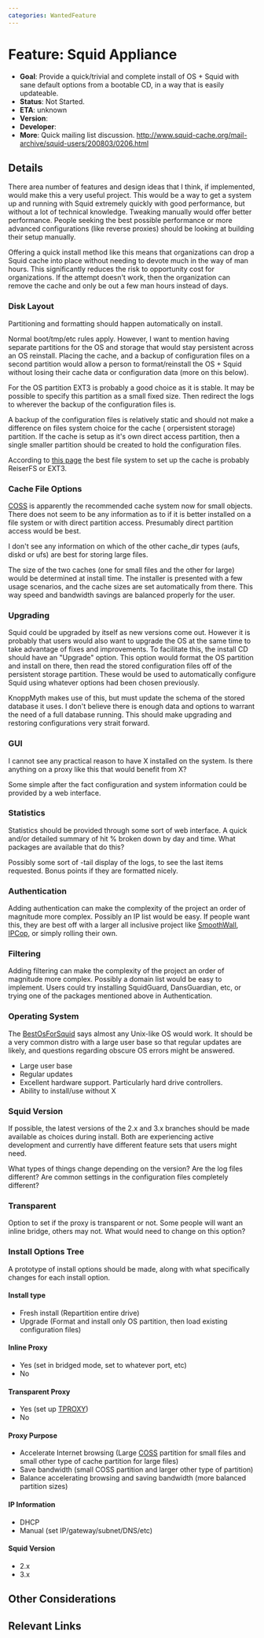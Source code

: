 ```yaml
---
categories: WantedFeature
---
```

# Feature: Squid Appliance

- **Goal**: Provide a quick/trivial and complete install of OS + Squid
  with sane default options from a bootable CD, in a way that is
  easily updateable.
- **Status**: Not Started.
- **ETA**: unknown
- **Version**:
- **Developer**:
- **More**: Quick mailing list discussion.
  <http://www.squid-cache.org/mail-archive/squid-users/200803/0206.html>

## Details

There area number of features and design ideas that I think, if
implemented, would make this a very useful project. This would be a way
to get a system up and running with Squid extremely quickly with good
performance, but without a lot of technical knowledge. Tweaking manually
would offer better performance. People seeking the best possible
performance or more advanced configurations (like reverse proxies)
should be looking at building their setup manually.

Offering a quick install method like this means that organizations can
drop a Squid cache into place without needing to devote much in the way
of man hours. This significantly reduces the risk to opportunity cost
for organizations. If the attempt doesn't work, then the organization
can remove the cache and only be out a few man hours instead of days.


### Disk Layout

Partitioning and formatting should happen automatically on install.

Normal boot/tmp/etc rules apply. However, I want to mention having
separate partitions for the OS and storage that would stay persistent
across an OS reinstall. Placing the cache, and a backup of configuration
files on a second partition would allow a person to format/reinstall the
OS + Squid without losing their cache data or configuration data (more
on this below).

For the OS partition EXT3 is probably a good choice as it is stable. It
may be possible to specify this partition as a small fixed size. Then
redirect the logs to wherever the backup of the configuration files is.

A backup of the configuration files is relatively static and should not
make a difference on files system choice for the cache ( orpersistent
storage) partition. If the cache is setup as it's own direct access
partition, then a single smaller partition should be created to hold the
configuration files.

According to [this page](http://wiki.squid-cache.org/BestOsForSquid) the
best file system to set up the cache is probably ReiserFS or EXT3.

### Cache File Options

[COSS](http://wiki.squid-cache.org/Features/CyclicObjectStorageSystem)
is apparently the recommended cache system now for small objects. There
does not seem to be any information as to if it is better installed on a
file system or with direct partition access. Presumably direct partition
access would be best.

I don't see any information on which of the other cache_dir types
(aufs, diskd or ufs) are best for storing large files.

The size of the two caches (one for small files and the other for large)
would be determined at install time. The installer is presented with a
few usage scenarios, and the cache sizes are set automatically from
there. This way speed and bandwidth savings are balanced properly for
the user.

### Upgrading

Squid could be upgraded by itself as new versions come out. However it
is probably that users would also want to upgrade the OS at the same
time to take advantage of fixes and improvements. To facilitate this,
the install CD should have an "Upgrade" option. This option would format
the OS partition and install on there, then read the stored
configuration files off of the persistent storage partition. These would
be used to automatically configure Squid using whatever options had been
chosen previously.

KnoppMyth makes use of this, but must update the schema of the stored
database it uses. I don't believe there is enough data and options to
warrant the need of a full database running. This should make upgrading
and restoring configurations very strait forward.

### GUI

I cannot see any practical reason to have X installed on the system. Is
there anything on a proxy like this that would benefit from X?

Some simple after the fact configuration and system information could be
provided by a web interface.

### Statistics

Statistics should be provided through some sort of web interface. A
quick and/or detailed summary of hit % broken down by day and time. What
packages are available that do this?

Possibly some sort of -tail display of the logs, to see the last items
requested. Bonus points if they are formatted nicely.

### Authentication

Adding authentication can make the complexity of the project an order of
magnitude more complex. Possibly an IP list would be easy. If people
want this, they are best off with a larger all inclusive project like
[SmoothWall](http://www.smoothwall.org/), [IPCop](http://ipcop.org/), or
simply rolling their own.

### Filtering

Adding filtering can make the complexity of the project an order of
magnitude more complex. Possibly a domain list would be easy to
implement. Users could try installing SquidGuard, DansGuardian, etc, or
trying one of the packages mentioned above in Authentication.

### Operating System

The [BestOsForSquid](/BestOsForSquid)
says almost any Unix-like OS would work. It should be a very common
distro with a large user base so that regular updates are likely, and
questions regarding obscure OS errors might be answered.

- Large user base
- Regular updates
- Excellent hardware support. Particularly hard drive controllers.
- Ability to install/use without X

### Squid Version

If possible, the latest versions of the 2.x and 3.x branches should be
made available as choices during install. Both are experiencing active
development and currently have different feature sets that users might
need.

What types of things change depending on the version? Are the log files
different? Are common settings in the configuration files completely
different?

### Transparent

Option to set if the proxy is transparent or not. Some people will want
an inline bridge, others may not. What would need to change on this
option?

### Install Options Tree

A prototype of install options should be made, along with what
specifically changes for each install option.

#### Install type

- Fresh install (Repartition entire drive)
- Upgrade (Format and install only OS partition, then load existing
  configuration files)

#### Inline Proxy

- Yes (set in bridged mode, set to whatever port, etc)
- No

#### Transparent Proxy

- Yes (set up [TPROXY](http://wiki.squid-cache.org/ConfigExamples/FullyTransparentWithTPROXY))
- No

#### Proxy Purpose

- Accelerate Internet browsing (Large [COSS](/Features/CyclicObjectStorageSystem)
  partition for small files and small other type of cache partition
  for large files)
- Save bandwidth (small COSS partition and larger other type of
  partition)
- Balance accelerating browsing and saving bandwidth (more balanced
  partition sizes)

#### IP Information

- DHCP
- Manual (set IP/gateway/subnet/DNS/etc)

#### Squid Version

- 2.x
- 3.x

## Other Considerations

## Relevant Links